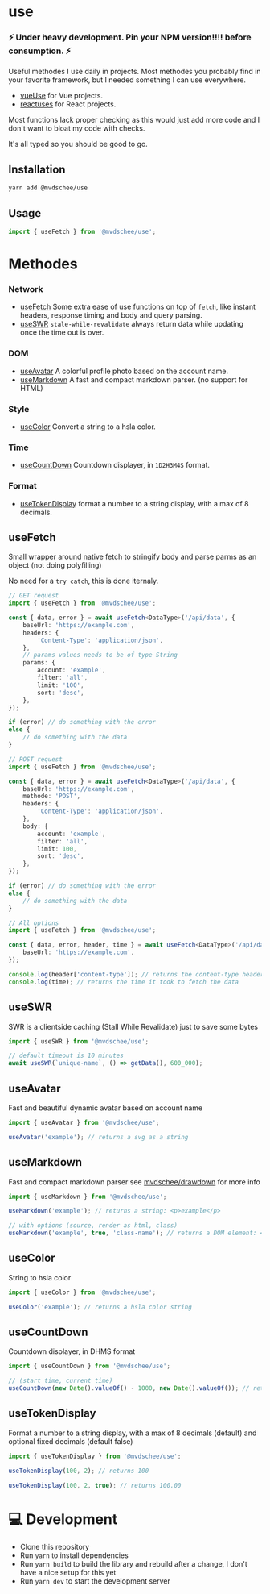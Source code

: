 # use

### ⚡️ Under heavy development. Pin your NPM version!!!! before consumption. ⚡️

Useful methodes I use daily in projects.
Most methodes you probably find in your favorite framework, but I needed something I can use everywhere.

-   [vueUse](https://vueuse.org/) for Vue projects.
-   [reactuses](https://www.reactuse.com/) for React projects.

Most functions lack proper checking as this would just add more code and I don't want to bloat my code with checks.

It's all typed so you should be good to go.

## Installation

```bash
yarn add @mvdschee/use
```

## Usage

```js
import { useFetch } from '@mvdschee/use';
```

# Methodes

### Network

-   [useFetch](#useFetch) Some extra ease of use functions on top of `fetch`, like instant headers, response timing and body and query parsing.
-   [useSWR](#useSWR) `stale-while-revalidate` always return data while updating once the time out is over.

### DOM

-   [useAvatar](#useAvatar) A colorful profile photo based on the account name.
-   [useMarkdown](#useMarkdown) A fast and compact markdown parser. (no support for HTML)

### Style

-   [useColor](#useColor) Convert a string to a hsla color.

### Time

-   [useCountDown](#useCountDown) Countdown displayer, in `1D2H3M4S` format.

### Format

-   [useTokenDisplay](#useTokenDisplay) format a number to a string display, with a max of 8 decimals.

## useFetch

Small wrapper around native fetch to stringify body and parse parms as an object (not doing polyfilling)

No need for a `try catch`, this is done iternaly.

```ts
// GET request
import { useFetch } from '@mvdschee/use';

const { data, error } = await useFetch<DataType>('/api/data', {
    baseUrl: 'https://example.com',
    headers: {
        'Content-Type': 'application/json',
    },
    // params values needs to be of type String
    params: {
        account: 'example',
        filter: 'all',
        limit: '100',
        sort: 'desc',
    },
});

if (error) // do something with the error
else {
    // do something with the data
}
```

```ts
// POST request
import { useFetch } from '@mvdschee/use';

const { data, error } = await useFetch<DataType>('/api/data', {
    baseUrl: 'https://example.com',
    methode: 'POST',
    headers: {
        'Content-Type': 'application/json',
    },
    body: {
        account: 'example',
        filter: 'all',
        limit: 100,
        sort: 'desc',
    },
});

if (error) // do something with the error
else {
    // do something with the data
}
```

```ts
// All options
import { useFetch } from '@mvdschee/use';

const { data, error, header, time } = await useFetch<DataType>('/api/data', {
    baseUrl: 'https://example.com',
});

console.log(header['content-type']); // returns the content-type header
console.log(time); // returns the time it took to fetch the data
```

## useSWR

SWR is a clientside caching (Stall While Revalidate) just to save some bytes

```ts
import { useSWR } from '@mvdschee/use';

// default timeout is 10 minutes
await useSWR(`unique-name`, () => getData(), 600_000);
```

## useAvatar

Fast and beautiful dynamic avatar based on account name

```ts
import { useAvatar } from '@mvdschee/use';

useAvatar('example'); // returns a svg as a string
```

## useMarkdown

Fast and compact markdown parser
see [mvdschee/drawdown](https://github.com/mvdschee/drawdown) for more info

```ts
import { useMarkdown } from '@mvdschee/use';

useMarkdown('example'); // returns a string: <p>example</p>

// with options (source, render as html, class)
useMarkdown('example', true, 'class-name'); // returns a DOM element: <div class="class-name"><p>example</p></div>
```

## useColor

String to hsla color

```ts
import { useColor } from '@mvdschee/use';

useColor('example'); // returns a hsla color string
```

## useCountDown

Countdown displayer, in DHMS format

```ts
import { useCountDown } from '@mvdschee/use';

// (start time, current time)
useCountDown(new Date().valueOf() - 1000, new Date().valueOf()); // returns 1S
```

## useTokenDisplay

Format a number to a string display, with a max of 8 decimals (default)
and optional fixed decimals (default false)

```ts
import { useTokenDisplay } from '@mvdschee/use';

useTokenDisplay(100, 2); // returns 100

useTokenDisplay(100, 2, true); // returns 100.00
```

# 💻 Development

-   Clone this repository
-   Run `yarn` to install dependencies
-   Run `yarn build` to build the library and rebuild after a change, I don't have a nice setup for this yet
-   Run `yarn dev` to start the development server
